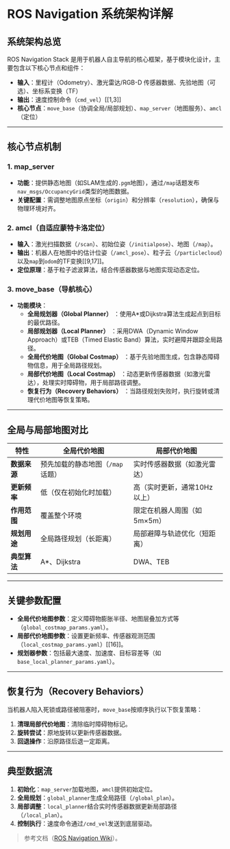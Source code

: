 # ROS Navigation 系统架构详解

## 系统架构总览
ROS Navigation Stack 是用于机器人自主导航的核心框架，基于模块化设计，主要包含以下核心节点和组件：
- **输入**：里程计（Odometry）、激光雷达/RGB-D 传感器数据、先验地图（可选）、坐标系变换（TF）
- **输出**：速度控制命令（`cmd_vel`）[[1,3]]
- **核心节点**：`move_base`（协调全局/局部规划）、`map_server`（地图服务）、`amcl`（定位）

---

## 核心节点机制

### 1. map_server
- **功能**：提供静态地图（如SLAM生成的`.pgm`地图），通过`/map`话题发布`nav_msgs/OccupancyGrid`类型的地图数据。
- **关键配置**：需调整地图原点坐标（`origin`）和分辨率（`resolution`），确保与物理环境对齐。

### 2. amcl（自适应蒙特卡洛定位）
- **输入**：激光扫描数据（`/scan`）、初始位姿（`/initialpose`）、地图（`/map`）。
- **输出**：机器人在地图中的估计位姿（`/amcl_pose`）、粒子云（`/particlecloud`）以及`map`到`odom`的TF变换[[9,17]]。
- **定位原理**：基于粒子滤波算法，结合传感器数据与地图实现动态定位。

### 3. move_base（导航核心）
- **功能模块**：
  - **全局规划器（Global Planner）**  ：使用A*或Dijkstra算法生成起点到目标的最优路径。
  - **局部规划器（Local Planner）**  ：采用DWA（Dynamic Window Approach）或TEB（Timed Elastic Band）算法，实时避障并跟踪全局路径。
  - **全局代价地图（Global Costmap）**  ：基于先验地图生成，包含静态障碍物信息，用于全局路径规划。
  - **局部代价地图（Local Costmap）**  ：动态更新传感器数据（如激光雷达），处理实时障碍物，用于局部路径调整。
  - **恢复行为（Recovery Behaviors）**  ：当路径规划失败时，执行旋转或清理代价地图等恢复策略。

---

## 全局与局部地图对比

| 特性         | 全局代价地图                     | 局部代价地图                 |
| ------------ | -------------------------------- | ---------------------------- |
| **数据来源** | 预先加载的静态地图（`/map`话题） | 实时传感器数据（如激光雷达） |
| **更新频率** | 低（仅在初始化时加载）           | 高（实时更新，通常10Hz以上） |
| **作用范围** | 覆盖整个环境                     | 限定在机器人周围（如5m×5m）  |
| **规划用途** | 全局路径规划（长距离）           | 局部避障与轨迹优化（短距离） |
| **典型算法** | A*、Dijkstra                     | DWA、TEB                     |

---

## 关键参数配置
- **全局代价地图参数**：定义障碍物膨胀半径、地图层叠加方式等（`global_costmap_params.yaml`）。
- **局部代价地图参数**：设置更新频率、传感器观测范围（`local_costmap_params.yaml`）[[16]]。
- **规划器参数**：包括最大速度、加速度、目标容差等（如`base_local_planner_params.yaml`）。

---

## 恢复行为（Recovery Behaviors）
当机器人陷入死锁或路径被阻塞时，`move_base`按顺序执行以下恢复策略：
1. **清理局部代价地图**：清除临时障碍物标记。
2. **旋转尝试**：原地旋转以更新传感器数据。
3. **回退操作**：沿原路径后退一定距离。

---

## 典型数据流
1. **初始化**：`map_server`加载地图，`amcl`提供初始定位。
2. **全局规划**：`global_planner`生成全局路径（`/global_plan`）。
3. **局部调整**：`local_planner`结合实时传感器数据更新局部路径（`/local_plan`）。
4. **控制执行**：速度命令通过`/cmd_vel`发送到底层驱动。

> 参考文档（[ROS Navigation Wiki](http://wiki.ros.org/navigation)）。